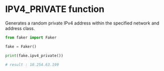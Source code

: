 # **IPV4_PRIVATE** function

Generates a random private IPv4 address within the specified network and address class.

```py
from faker import Faker

fake = Faker()

print(fake.ipv4_private())

# result : 10.254.63.199
```
